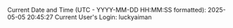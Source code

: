 Current Date and Time (UTC - YYYY-MM-DD HH:MM:SS formatted): 2025-05-05 20:45:27
Current User's Login: luckyaiman
